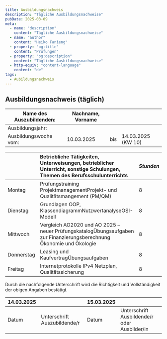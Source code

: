 ```yaml
---
title: Ausbildungsnachweis
description: "Tägliche Ausbildungsnachweise"
pubDate: 2025-03-09
meta:
  - name: "description"
    content: "Tägliche Ausbildungsnachweise"
  - name: "author"
    content: "Heiko Fanieng"
  - property: "og:title"
    content: "Prüfungen"
  - property: "og:description"
    content: "Tägliche Ausbildungsnachweise"
  - http-equiv: "content-language"
    content: "de"
tags:
  - Aubildungsnachweis
---
```


## Ausbildungsnachweis (täglich)

| Name des Auszubildenden: | Nachname, Vorname | | |
| --- | --- | --- | --- |
| Ausbildungsjahr: |  |  | |
| Ausbildungswoche vom: | 10.03.2025 | bis | 14.03.2025 (KW 10) |

|  | Betriebliche Tätigkeiten, Unterweisungen, betrieblicher Unterricht, sonstige Schulungen, Themen des Berufsschulunterrichts | *Stunden* |
| :--- | :--- | :--- |
| Montag | Prüfungstraining ProjektmanagementProjekt- und Qualitätsmangement (PM/QM) | 8 |
| Dienstag | Grundlagen OOP, KlassendiagrammNutzwertanalyseOSI-Modell | 8 |
| Mittwoch | Vergleich AO2020 und AO 2025 – neuer PrüfungskatalogÜbungsaufgaben zur Finanzierungsberechnung  Ökonomie und Ökologie | 8 |
| Donnerstag | Leasing und KaufvertragÜbungsaufgaben | 8 |
| Freitag | Internetprotokolle IPv4  Netzplan, Qualitätssicherung | 8 |

Durch die nachfolgende Unterschrift wird die Richtigkeit und Vollständigkeit der obigen Angaben bestätigt.

| 14.03.2025 | | 15.03.2025 | |
| :--- | :--- | :--- | :--- |
| Datum | Unterschrift Auszubildende/r | Datum | Unterschrift Ausbildende/r oder Ausbilder/in |

